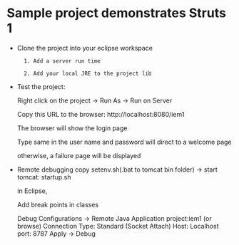 # Sample project demonstrates Struts 1

- Clone the project into your eclipse workspace

		1. Add a server run time

		2. Add your local JRE to the project lib

- Test the project:
	
	Right click on the project -> Run As -> Run on Server 
	
	Copy this URL to the browser: http://localhost:8080/iem1
	
	The browser will show the login page
	
	Type same in the user name and password will direct to a welcome page
	
	otherwise, a failure page will be displayed
	
- Remote debugging
	copy setenv.sh(.bat to tomcat bin folder) -> start tomcat:  startup.sh
	
	in Eclipse, 
	
	Add break points in classes
	
	Debug Configurations -> Remote Java Application
	project:iem1  (or browse)
	Connection Type: Standard (Socket Attach)
	Host: Localhost
	port: 8787
	Apply -> Debug
	
	
	
	